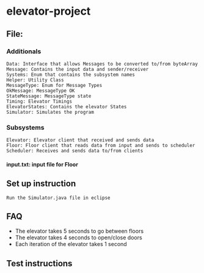 # elevator-project

## File:
### Additionals
    Data: Interface that allows Messages to be converted to/from byteArray
    Message: Contains the input data and sender/receiver
    Systems: Enum that contains the subsystem names
    Helper: Utility Class
    MessageType: Enum for Message Types
    OkMessage: MessageType OK
    StateMessage: MessageType state
    Timing: Elevator Timings
    ElevatorStates: Contains the elevator States
    Simulator: Simulates the program

### Subsystems
    Elevator: Elevator client that received and sends data
    Floor: Floor client that reads data from input and sends to scheduler
    Scheduler: Receives and sends data to/from clients

#### input.txt: input file for Floor

## Set up instruction
    Run the Simulator.java file in eclipse

## FAQ
- The elevator takes 5 seconds to go between floors
- The elevator takes 4 seconds to open/close doors
- Each iteration of the elevator takes 1 second

## Test instructions